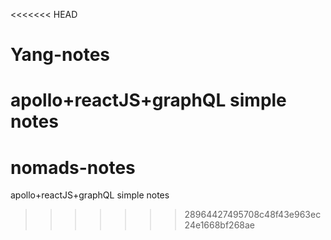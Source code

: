 <<<<<<< HEAD
# Yang-notes
apollo+reactJS+graphQL simple notes
=======
# nomads-notes
apollo+reactJS+graphQL simple notes
>>>>>>> 28964427495708c48f43e963ec24e1668bf268ae
